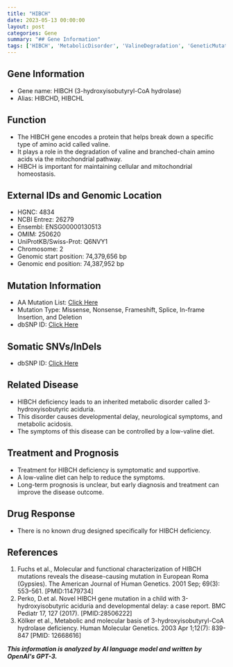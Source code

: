 ```yaml
---
title: "HIBCH"
date: 2023-05-13 00:00:00
layout: post
categories: Gene
summary: "## Gene Information"
tags: ['HIBCH', 'MetabolicDisorder', 'ValineDegradation', 'GeneticMutation', 'SymptomaticTreatment', 'LowValineDiet', 'Prognosis', 'NeurologicalSymptoms']
---
```


## Gene Information

- Gene name: HIBCH (3-hydroxyisobutyryl-CoA hydrolase)
- Alias: HIBCHD, HIBCHL


## Function

- The HIBCH gene encodes a protein that helps break down a specific type of amino acid called valine.
- It plays a role in the degradation of valine and branched-chain amino acids via the mitochondrial pathway.
- HIBCH is important for maintaining cellular and mitochondrial homeostasis.


## External IDs and Genomic Location

- HGNC: 4834
- NCBI Entrez: 26279
- Ensembl: ENSG00000130513
- OMIM: 250620
- UniProtKB/Swiss-Prot: Q6NVY1
- Chromosome: 2
- Genomic start position: 74,379,656 bp
- Genomic end position: 74,387,952 bp


## Mutation Information

- AA Mutation List: [Click Here]([Click](https://www.ncbi.nlm.nih.gov/clinvar/?term=HIBCH%5BGene%5D))
- Mutation Type: Missense, Nonsense, Frameshift, Splice, In-frame Insertion, and Deletion
- dbSNP ID: [Click Here]([Click](https://www.ncbi.nlm.nih.gov/snp/?term=HIBCH%5BGene%5D))

## Somatic SNVs/InDels

- dbSNP ID: [Click Here]([Click](https://www.ncbi.nlm.nih.gov/snp/?term=HIBCH%5BGene%5D))


## Related Disease

- HIBCH deficiency leads to an inherited metabolic disorder called 3-hydroxyisobutyric aciduria.
- This disorder causes developmental delay, neurological symptoms, and metabolic acidosis.
- The symptoms of this disease can be controlled by a low-valine diet.


## Treatment and Prognosis

- Treatment for HIBCH deficiency is symptomatic and supportive.
- A low-valine diet can help to reduce the symptoms.
- Long-term prognosis is unclear, but early diagnosis and treatment can improve the disease outcome.


## Drug Response

- There is no known drug designed specifically for HIBCH deficiency.


## References

1. Fuchs et al., Molecular and functional characterization of HIBCH mutations reveals the disease-causing mutation in European Roma (Gypsies). The American Journal of Human Genetics. 2001 Sep; 69(3): 553–561. [PMID:11479734]
2. Perko, D.et al. Novel HIBCH gene mutation in a child with 3-hydroxyisobutyric aciduria and developmental delay: a case report. BMC Pediatr 17, 127 (2017). [PMID:28506222]
3. Kölker et al., Metabolic and molecular basis of 3-hydroxyisobutyryl-CoA hydrolase deficiency. Human Molecular Genetics. 2003 Apr 1;12(7): 839-847 [PMID: 12668616]

**_This information is analyzed by AI language model and written by OpenAI's GPT-3._**